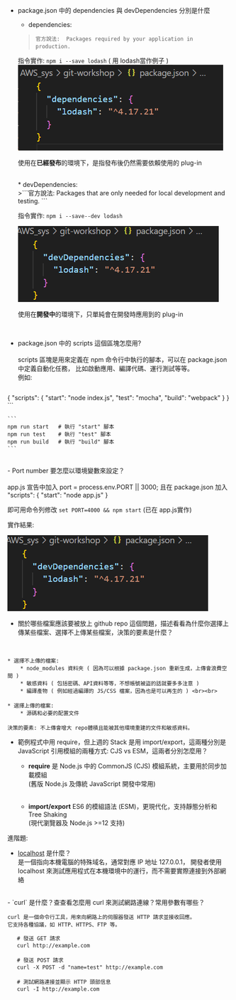 - package.json 中的 dependencies 與 devDependencies 分別是什麼

    * dependencies:<br>
    >```官方說法:  Packages required by your application in production. ```<br>
    
    指令實作: ``` npm i --save lodash ``` ( 用 lodash當作例子 )<br>
    ![image error](https://github.com/yumyuu/git-practice/blob/main/image/hw3-express/3.png)

    使用在**已經發布**的環境下，是指發布後仍然需要依賴使用的 plug-in
    
    <br>
    * devDependencies:<br>
    >```官方說法:  Packages that are only needed for local development and testing. ```
    
    指令實作: ``` npm i --save--dev lodash ```
    
    ![image error](https://github.com/yumyuu/git-practice/blob/main/image/hw3-express/4.png)

    使用在**開發中**的環境下，只單純會在開發時應用到的 plug-in
    
    <br>

- package.json 中的 scripts 這個區塊怎麼用? <br><br>
    scripts 區塊是用來定義在 npm 命令行中執行的腳本，可以在 package.json 中定義自動化任務，
    比如啟動應用、編譯代碼、運行測試等等。<br>
例如:
    ``` 
{
  "scripts": {
    "start": "node index.js",
    "test": "mocha",
    "build": "webpack"
    }
} ```

    ``` 
    npm run start   # 執行 "start" 腳本
    npm run test    # 執行 "test" 腳本
    npm run build   # 執行 "build" 腳本
    ```
<br>
- Port number 要怎麼以環境變數來設定？<br><br>
 app.js 宣告中加入 
        port = process.env.PORT || 3000; 
 且在 package.json 加入 
        "scripts": { "start": "node app.js" }
        
 即可用命令列修改   ```set PORT=4000 && npm start``` (已在 app.js實作)<br>
 
 實作結果:

 ![image error](https://github.com/yumyuu/git-practice/blob/main/image/hw3-express/4.png)

- 關於哪些檔案應該要被放上 github repo 這個問題，描述看看為什麼你選擇上傳某些檔案、選擇不上傳某些檔案，決策的要素是什麼？
<br>

    * 選擇不上傳的檔案: 
        * node_modules 資料夾 ( 因為可以根據 package.json 重新生成，上傳會浪費空間 )
        * 敏感資料 ( 包括密碼、API資料等等，不想帳號被盜的話就要多多注意 )
        * 編譯產物 ( 例如經過編譯的 JS/CSS 檔案，因為也是可以再生的 ) <br><br>
        
    * 選擇上傳的檔案:
        * 源碼和必要的配置文件
        
    決策的要素: 不上傳會增大 repo體積且能被其他環境重建的文件和敏感資料。
    
        
- 範例程式中用 require，但上週的 Stack 是用 import/export，這兩種分別是 JavaScript 引用模組的兩種方式: CJS vs ESM，這兩者分別怎麼用？

    * **require** 是 Node.js 中的 CommonJS (CJS) 模組系統，主要用於同步加載模組<br>
    (舊版 Node.js 及傳統 JavaScript 開發中常用)<br><br>
    
    * **import/export** ES6 的模組語法 (ESM)，更現代化，支持靜態分析和 Tree Shaking<br>
    (現代瀏覽器及 Node.js >=12 支持)


進階題:
- [localhost](http://localhost) 是什麼？<br>
    是一個指向本機電腦的特殊域名，通常對應 IP 地址 127.0.0.1，
    開發者使用 localhost 來測試應用程式在本機環境中的運行，而不需要實際連接到外部網絡
    
<br>
- `curl` 是什麼？查查看怎麼用 curl 來測試網路連線？常用參數有哪些？

    curl 是一個命令行工具，用來向網路上的伺服器發送 HTTP 請求並接收回應。
    它支持各種協議，如 HTTP、HTTPS、FTP 等。
 ```   
    # 發送 GET 請求
    curl http://example.com
    
    # 發送 POST 請求
    curl -X POST -d "name=test" http://example.com
    
    # 測試網路連接並顯示 HTTP 頭部信息
    curl -I http://example.com
```
